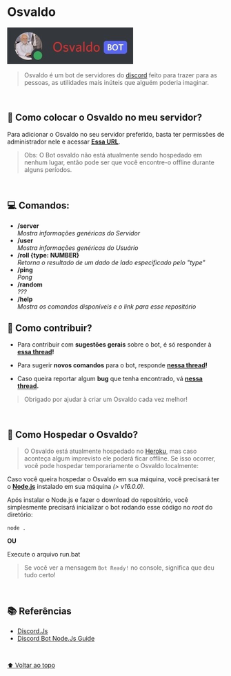 # Osvaldo

<img src="https://github.com/thiagowaib/osvaldo/blob/main/github/osvaldo-bot.jpg" alt="Bot Osvaldo">

> Osvaldo é um bot de servidores do [discord](https://discord.com "discord") feito para trazer para as pessoas, as utilidades mais inúteis que alguém poderia imaginar.

<br>

## 🤖 Como colocar o Osvaldo no meu servidor?

Para adicionar o Osvaldo no seu servidor preferido, basta ter permissões de administrador nele e acessar **[Essa URL](https://discord.com/api/oauth2/authorize?client_id=902586917927944223&permissions=3202048&scope=bot%20applications.commands "Essa URL")**.

> Obs: O Bot osvaldo não está atualmente sendo hospedado em nenhum lugar, então pode ser que você encontre-o offline durante alguns períodos.

<br>

## 💻 Comandos:

* **/server** <br>
*Mostra informações genéricas do Servidor*
* **/user** <br>
*Mostra informações genéricas do Usuário*
* **/roll {type: NUMBER}** <br>
*Retorna o resultado de um dado de lado especificado pelo "type"*
* **/ping** <br>
*Pong*
* **/random** <br>
*???*
* **/help** <br>
*Mostra os comandos disponíveis e o link para esse repositório*

## 🤝 Como contribuir?
* Para contribuir com **sugestões gerais** sobre o bot, é só responder à **[essa thread](https://github.com/thiagowaib/osvaldo/issues/1 "essa thread")!**

* Para sugerir **novos comandos** para o bot, responde **[nessa thread](https://github.com/thiagowaib/osvaldo/issues/2 "nessa thread")!**

* Caso queira reportar algum **bug** que tenha encontrado, vá **[nessa thread](https://github.com/thiagowaib/osvaldo/issues/3 "nessa thread").**

> Obrigado por ajudar à criar um Osvaldo cada vez melhor! 

<br>

## 🚀 Como Hospedar o Osvaldo?

> O Osvaldo está atualmente hospedado no [Heroku](https://www.heroku.com "Heroku"), mas caso aconteça algum imprevisto ele poderá ficar offline. Se isso ocorrer, você pode hospedar temporariamente o Osvaldo localmente:

Caso você queira hospedar o Osvaldo em sua máquina, você precisará ter o **[Node.js](https://nodejs.org/en/ "Node.js")** instalado em sua máquina *(> v16.0.0)*.

Após instalar o Node.js e fazer o download do repositório, você simplesmente precisará inicializar o bot rodando esse código no *root* do diretório:

    node .

**OU**

Execute o arquivo run.bat

> Se você ver a mensagem `Bot Ready!` no console, significa que deu tudo certo!

<br>

## 📚 Referências

- [Discord.Js](https://discord.js.org/#/ "Discord.Js")
- [Discord Bot Node.Js Guide](https://discordjs.guide/#before-you-begin "Discord Bot Node.Js Guide")

<br>

[⬆ Voltar ao topo](#osvaldo)<br>
